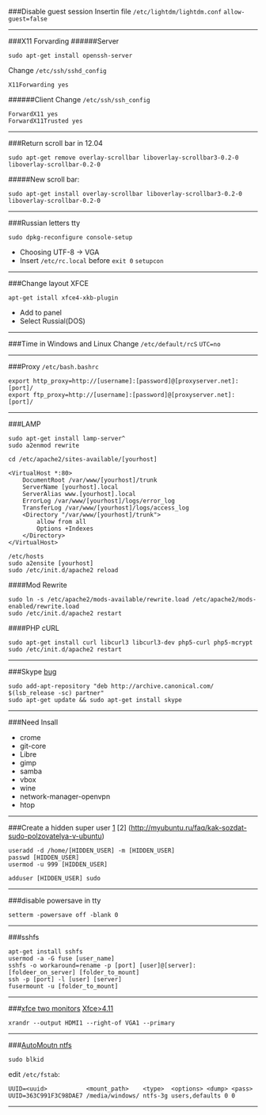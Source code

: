 ###Disable guest session
Insertin file `/etc/lightdm/lightdm.conf` `allow-guest=false`
***

###X11 Forvarding
######Server

	sudo apt-get install openssh-server

Change `/etc/ssh/sshd_config`

	X11Forwarding yes

######Client
Change `/etc/ssh/ssh_config`

	ForwardX11 yes
	ForwardX11Trusted yes
***

###Return scroll bar in 12.04

	sudo apt-get remove overlay-scrollbar liboverlay-scrollbar3-0.2-0 liboverlay-scrollbar-0.2-0

#####New scroll bar:

	sudo apt-get install overlay-scrollbar liboverlay-scrollbar3-0.2-0 liboverlay-scrollbar-0.2-0
***

###Russian letters tty

	sudo dpkg-reconfigure console-setup

- Choosing UTF-8 -> VGA  
- Insert `/etc/rc.local` before `exit 0` `setupcon`
***

###Change layout XFCE

	apt-get istall xfce4-xkb-plugin

- Add to panel
- Select Russial(DOS)
***

###Time in Windows and Linux
Change `/etc/default/rcS` `UTC=no`
***

###Proxy
`/etc/bash.bashrc`

	export http_proxy=http://[username]:[password]@[proxyserver.net]:[port]/
	export ftp_proxy=http://[username]:[password]@[proxyserver.net]:[port]/
***

###LAMP

	sudo apt-get install lamp-server^
	sudo a2enmod rewrite
	
	cd /etc/apache2/sites-available/[yourhost]

	<VirtualHost *:80>
		DocumentRoot /var/www/[yourhost]/trunk
		ServerName [yourhost].local
		ServerAlias www.[yourhost].local
		ErrorLog /var/www/[yourhost]/logs/error_log
		TransferLog /var/www/[yourhost]/logs/access_log
		<Directory "/var/www/[yourhost]/trunk">
			allow from all 
			Options +Indexes
		</Directory>
	</VirtualHost>

	/etc/hosts
	sudo a2ensite [yourhost]
	sudo /etc/init.d/apache2 reload
	
####Mod Rewrite

	sudo ln -s /etc/apache2/mods-available/rewrite.load /etc/apache2/mods-enabled/rewrite.load
	sudo /etc/init.d/apache2 restart

####PHP cURL

	sudo apt-get install curl libcurl3 libcurl3-dev php5-curl php5-mcrypt
	sudo /etc/init.d/apache2 restart
***

###Skype [bug](https://help.ubuntu.com/community/Skype)

	sudo add-apt-repository "deb http://archive.canonical.com/ $(lsb_release -sc) partner"
	sudo apt-get update && sudo apt-get install skype
***

###Need Insall
- crome
- git-core
- Libre
- gimp
- samba
- vbox
- wine
- network-manager-openvpn
- htop
***

###Create a hidden super user [1](http://archlinux.org.ru/forum/topic/4414/?page=1) [2] (http://myubuntu.ru/faq/kak-sozdat-sudo-polzovatelya-v-ubuntu)

	useradd -d /home/[HIDDEN_USER] -m [HIDDEN_USER]
	passwd [HIDDEN_USER]
	usermod -u 999 [HIDDEN_USER]

	adduser [HIDDEN_USER] sudo
***

###disable powersave in tty

	setterm -powersave off -blank 0
***

###sshfs

	apt-get install sshfs
	usermod -a -G fuse [user_name]
	sshfs -o workaround=rename -p [port] [user]@[server]:[foldeer_on_server] [folder_to_mount]
	ssh -p [port] -l [user] [server]
	fusermount -u [folder_to_mount]
***

###[xfce two monitors](http://www.prolinux.org/node/172) [Xfce>4.11](http://vasilisc.com/multiple-monitors-xfce)

	xrandr --output HDMI1 --right-of VGA1 --primary
***

###[AutoMoutn ntfs](http://ubuntolog.ru/avtomaticheskoe-montirovanie-razdelov-s-ntfs-pri-zagruzke-ubuntu.html)

	sudo blkid
edit `/etc/fstab`:

	UUID=<uuid>           <mount_path>    <type>  <options> <dump> <pass>
	UUID=363C991F3C98DAE7 /media/windows/ ntfs-3g users,defaults 0 0
***
